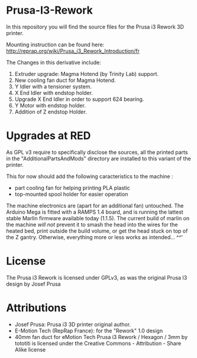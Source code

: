# Prusa-I3-Rework

In this repository you will find the source files for the Prusa i3 Rework 3D printer. 

Mounting instruction can be found here: http://reprap.org/wiki/Prusa_i3_Rework_Introduction/fr

The Changes in this derivative include:
 1) Extruder upgrade: Magma Hotend (by Trinity Lab) support. 
 2) New cooling fan duct for Magma Hotend. 
 3) Y Idler with a tensioner system. 
 4) X End Idler with endstop holder. 
 5) Upgrade X End Idler in order to support 624 bearing. 
 6) Y Motor with endstop holder. 
 7) Addition of Z endstop Holder. 

# Upgrades at RED

As GPL v3 require to specifically disclose the sources, all the printed parts in the "AdditionalPartsAndMods" directory are installed to this variant of the printer.

This for now should add the following caracteristics to the machine :
 - part cooling fan for helping printing PLA plastic
 - top-mounted spool holder for easier operation
 
 The machine electronics are (apart for an additional fan) untouched. The Arduino Mega is fitted with a RAMPS 1.4 board, and is running the lattest stable Marlin firmware available today (1.1.5). 
 The current build of marlin on the machine *will not* prevent it to smash the head into the wires for the heated bed, print outside the build volume, or get the head stuck on top of the Z gantry. Otherwise, everything more or less works as intended... ^^'


License 
======

The Prusa i3 Rework is licensed under GPLv3, as was the original Prusa I3 design by Josef Prusa



Attributions
============
 
 - Josef Prusa: Prusa i3 3D printer original author.
 - E-Motion Tech (RepRap France): for the "Rework" 1.0 design
 - 40mm fan duct for eMotion Tech Prusa i3 Rework / Hexagon / 3mm by tototiti is licensed under the Creative Commons - Attribution - Share Alike license

